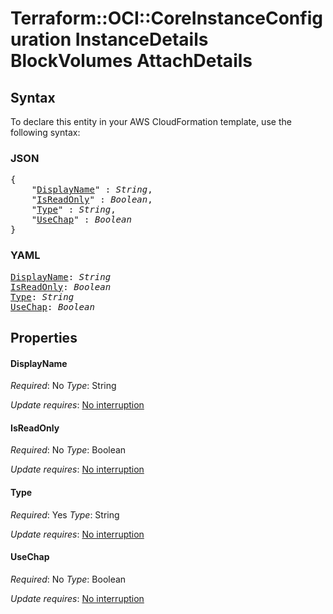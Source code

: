 # Terraform::OCI::CoreInstanceConfiguration InstanceDetails BlockVolumes AttachDetails

## Syntax

To declare this entity in your AWS CloudFormation template, use the following syntax:

### JSON

<pre>
{
    "<a href="#displayname" title="DisplayName">DisplayName</a>" : <i>String</i>,
    "<a href="#isreadonly" title="IsReadOnly">IsReadOnly</a>" : <i>Boolean</i>,
    "<a href="#type" title="Type">Type</a>" : <i>String</i>,
    "<a href="#usechap" title="UseChap">UseChap</a>" : <i>Boolean</i>
}
</pre>

### YAML

<pre>
<a href="#displayname" title="DisplayName">DisplayName</a>: <i>String</i>
<a href="#isreadonly" title="IsReadOnly">IsReadOnly</a>: <i>Boolean</i>
<a href="#type" title="Type">Type</a>: <i>String</i>
<a href="#usechap" title="UseChap">UseChap</a>: <i>Boolean</i>
</pre>

## Properties

#### DisplayName

_Required_: No
_Type_: String

_Update requires_: [No interruption](https://docs.aws.amazon.com/AWSCloudFormation/latest/UserGuide/using-cfn-updating-stacks-update-behaviors.html#update-no-interrupt)

#### IsReadOnly

_Required_: No
_Type_: Boolean

_Update requires_: [No interruption](https://docs.aws.amazon.com/AWSCloudFormation/latest/UserGuide/using-cfn-updating-stacks-update-behaviors.html#update-no-interrupt)

#### Type

_Required_: Yes
_Type_: String

_Update requires_: [No interruption](https://docs.aws.amazon.com/AWSCloudFormation/latest/UserGuide/using-cfn-updating-stacks-update-behaviors.html#update-no-interrupt)

#### UseChap

_Required_: No
_Type_: Boolean

_Update requires_: [No interruption](https://docs.aws.amazon.com/AWSCloudFormation/latest/UserGuide/using-cfn-updating-stacks-update-behaviors.html#update-no-interrupt)

